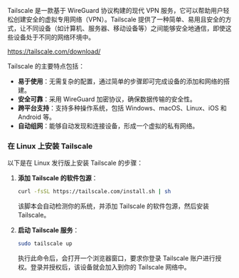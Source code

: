 Tailscale 是一款基于 WireGuard 协议构建的现代 VPN 服务，它可以帮助用户轻松创建安全的虚拟专用网络（VPN）。Tailscale 提供了一种简单、易用且安全的方式，让不同设备（如计算机、服务器、移动设备等）之间能够安全地通信，即使这些设备处于不同的网络环境中。

https://tailscale.com/download/

Tailscale 的主要特点包括：

- **易于使用**：无需复杂的配置，通过简单的步骤即可完成设备的添加和网络的搭建。
- **安全可靠**：采用 WireGuard 加密协议，确保数据传输的安全性。
- **跨平台支持**：支持多种操作系统，包括 Windows、macOS、Linux、iOS 和 Android 等。
- **自动组网**：能够自动发现和连接设备，形成一个虚拟的私有网络。

### 在 Linux 上安装 Tailscale

以下是在 Linux 发行版上安装 Tailscale 的步骤：

1. **添加 Tailscale 的软件包源**：

   ```bash
   curl -fsSL https://tailscale.com/install.sh | sh
   ```

   该脚本会自动检测你的系统，并添加 Tailscale 的软件包源，然后安装 Tailscale。

2. **启动 Tailscale 服务**：

   ```bash
   sudo tailscale up
   ```

   执行此命令后，会打开一个浏览器窗口，要求你登录 Tailscale 账户进行授权。登录并授权后，该设备就会加入到你的 Tailscale 网络中。